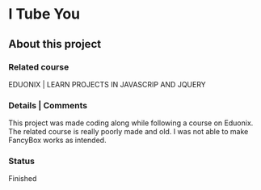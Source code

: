 # I Tube You

## About this project

### Related course
EDUONIX | LEARN PROJECTS IN JAVASCRIP AND JQUERY

### Details | Comments
This project was made coding along while following a course on Eduonix.
The related course is really poorly made and old. I was not able to make FancyBox works as intended.

### Status
Finished